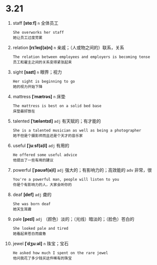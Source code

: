 # 3.21

1. staff **[stɑːf]** `n` 全体员工

   ```
   She overworks her staff
   她让员工过度劳累
   ```

2. relation **[rɪˈleɪʃ(ə)n]** `n` 亲戚；（人或物之间的）联系，关系

   ```
   The relation between employees and employers is becoming tense
   员工和雇主之间的关系变得紧张起来
   ```

3. sight **[saɪt]** `n` 眼界；视力

   ```
   Her sight is beginning to go
   她的视力开始下降
   ```

4. mattress **[ˈmætrəs]** `n` 床垫

   ```
   The mattress is best on a solid bed base
   床垫最好放在
   ```

5. talented **[ˈtæləntɪd]** `adj` 有天赋的；有才能的

   ```
   She is a talented musician as well as being a photographer
   她不但是个摄影师而且还是个天才的音乐家
   ```

6. useful **[ˈjuːsf(ə)l]** `adj` 有用的

   ```
   He offered some useful advice
   他提出了一些有用的建议
   ```

7. powerful **[ˈpaʊəf(ə)l]** `adj` 强大的；有影响力的；高效能的 `adv` 非常，很

   ```
   You're a powerful man, people will listen to you
   你是个有影响力的人，大家会听你的
   ```

8. deaf **[def]** `adj` 聋的

   ```
   She was born deaf
   她天生耳聋
   ```

9. pale **[peɪl]** `adj` （颜色）淡的；（光线）暗淡的；（脸色）苍白的

   ```
   She looked pale and tired
   她看起来苍白而疲惫
   ```

10. jewel **[ˈdʒuːəl]** `n` 珠宝；宝石
    ```
    He asked how much I spent on the rare jewel
    他问我花了多少钱买这件稀有的珠宝
    ```
